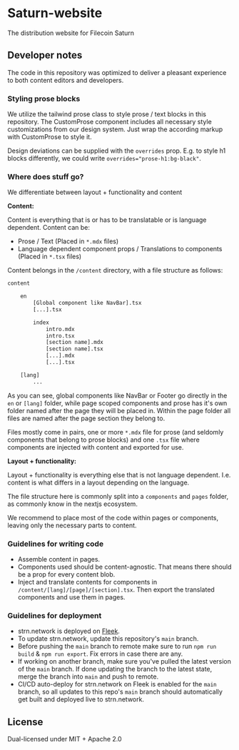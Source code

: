 # Saturn-website

The distribution website for Filecoin Saturn

## Developer notes

The code in this repository was optimized to deliver a pleasant experience to both content editors and developers.

### Styling prose blocks

We utilize the tailwind prose class to style prose / text blocks in this repository.
The CustomProse component includes all necessary style customizations from our design system.
Just wrap the according markup with CustomProse to style it.

Design deviations can be supplied with the `overrides` prop. E.g. to style h1 blocks differently, we could write `overrides="prose-h1:bg-black"`.

### Where does stuff go?

We differentiate between layout + functionality and content

**Content:**

Content is everything that is or has to be translatable or is language dependent. Content can be:

- Prose / Text (Placed in `*.mdx` files)
- Language dependent component props / Translations to components (Placed in `*.tsx` files)

Content belongs in the `/content` directory, with a file structure as follows:

```txt
content

    en
        [Global component like NavBar].tsx
        [...].tsx

        index
            intro.mdx
            intro.tsx
            [section name].mdx
            [section name].tsx
            [...].mdx
            [...].tsx

    [lang]
        ...
```

As you can see, global components like NavBar or Footer go directly in the `en` or `[lang]` folder, while page scoped components and prose has it's own folder named after the page they will be placed in. Within the page folder all files are named after the page section they belong to.

Files mostly come in pairs, one or more `*.mdx` file for prose (and seldomly components that belong to prose blocks) and one `.tsx` file where components are injected with content and exported for use.

**Layout + functionality:**

Layout + functionality is everything else that is not language dependent. I.e. content is what differs in a layout depending on the language.

The file structure here is commonly split into a `components` and `pages` folder, as commonly know in the nextjs ecosystem.

We recommend to place most of the code within pages or components, leaving only the necessary parts to content.

### Guidelines for writing code

- Assemble content in pages.
- Components used should be content-agnostic. That means there should be a prop for every content blob.
- Inject and translate contents for components in `/content/[lang]/[page]/[section].tsx`. Then export the translated components and use them in pages.

### Guidelines for deployment

- strn.network is deployed on [Fleek](https://fleek.co/).
- To update strn.network, update this repository's `main` branch.
- Before pushing the `main` branch to remote make sure to run `npm run build` & `npm run export`. Fix errors in case there are any.
- If working on another branch, make sure you've pulled the latest version of the `main` branch. If done updating the branch to the latest state, merge the branch into `main` and push to remote.
- CI/CD auto-deploy for strn.network on Fleek is enabled for the `main` branch, so all updates to this repo's `main` branch should automatically get built and deployed live to strn.network.

## License
Dual-licensed under MIT + Apache 2.0
